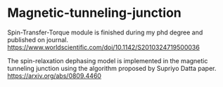 # Magnetic-tunneling-junction


Spin-Transfer-Torque module is finished during my phd degree and published on journal.
https://www.worldscientific.com/doi/10.1142/S2010324719500036

The spin-relaxation dephasing model is implemented in the magnetic tunneling junction using the algorithm proposed by Supriyo Datta paper.
https://arxiv.org/abs/0809.4460




